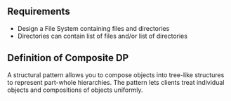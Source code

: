 ## Requirements

-  Design a File System containing files and directories
- Directories can contain list of files and/or list of directories

## Definition of Composite DP

A structural pattern allows you to compose objects into tree-like structures to represent part-whole hierarchies.
The pattern lets clients treat individual objects and compositions of objects uniformly.